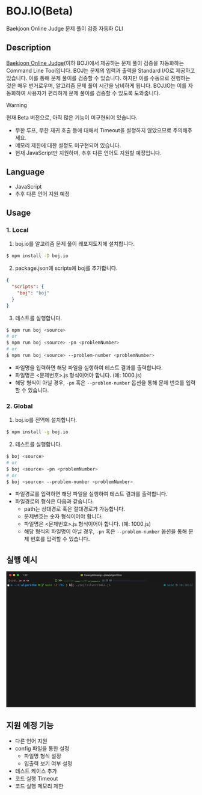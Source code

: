 # BOJ.IO(Beta)

Baekjoon Online Judge 문제 풀이 검증 자동화 CLI

## Description
[Baekjoon Online Judge](https://www.acmicpc.net/)(이하 BOJ)에서 제공하는 문제 풀이 검증을 자동화하는 Command Line Tool입니다.
BOJ는 문제의 입력과 출력을 Standard I/O로 제공하고 있습니다. 이를 통해 문제 풀이를 검증할 수 있습니다. 
하지만 이를 수동으로 진행하는 것은 매우 번거로우며, 알고리즘 문제 풀이 시간을 낭비하게 됩니다. 
BOJ.IO는 이를 자동화하여 사용자가 편리하게 문제 풀이를 검증할 수 있도록 도와줍니다.

> [!WARNING]  
> 현재 Beta 버전으로, 아직 많은 기능이 미구현되어 있습니다.
> - 무한 루프, 무한 재귀 호출 등에 대해서 Timeout을 설정하지 않았으므로 주의해주세요.
> - 메모리 제한에 대한 설정도 미구현되어 있습니다.
> - 현재 JavaScript만 지원하며, 추후 다른 언어도 지원할 예정입니다.

## Language
- JavaScript
- 추후 다른 언어 지원 예정

## Usage

### 1. Local
1. boj.io를 알고리즘 문제 풀이 레포지토지에 설치합니다.
```sh
$ npm install -D boj.io
```

2. package.json에 scripts에 boj를 추가합니다.
```json
{
  "scripts": {
    "boj": "boj"
  }
}
```

3. 테스트를 실행합니다.
```sh
$ npm run boj <source>
# or
$ npm run boj <source> -pn <problemNumber>
# or
$ npm run boj <source> --problem-number <problemNumber>
```
- 파일명을 입력하면 해당 파일을 실행하여 테스트 결과를 출력합니다.
- 파일명은 <문제번호>.js 형식이어야 합니다. (예: 1000.js)
- 해당 형식이 아닐 경우, `-pn` 혹은 `--problem-number` 옵션을 통해 문제 번호를 입력할 수 있습니다.

### 2. Global
1. boj.io를 전역에 설치합니다.
```sh
$ npm install -g boj.io
```

2. 테스트를 실행합니다.
```sh
$ boj <source>
# or
$ boj <source> -pn <problemNumber>
# or
$ boj <source> --problem-number <problemNumber>
```
- 파일경로를 입력하면 해당 파일을 실행하여 테스트 결과를 출력합니다.
- 파일경로의 형식은 다음과 같습니다.
  - path는 상대경로 혹은 절대경로가 가능합니다.
  - 문제번호는 숫자 형식이어야 합니다.
  - 파일명은 <문제번호>.js 형식이어야 합니다. (예: 1000.js)
  - 해당 형식의 파일명이 아닐 경우, `-pn` 혹은 `--problem-number` 옵션을 통해 문제 번호를 입력할 수 있습니다.
  
## 실행 예시
![execution](./assets/execution.gif)


## 지원 예정 기능
- 다른 언어 지원
- config 파일을 통한 설정
  - 파일명 형식 설정
  - 입출력 보기 여부 설정
- 테스트 케이스 추가
- 코드 실행 Timeout
- 코드 실행 메모리 제한
